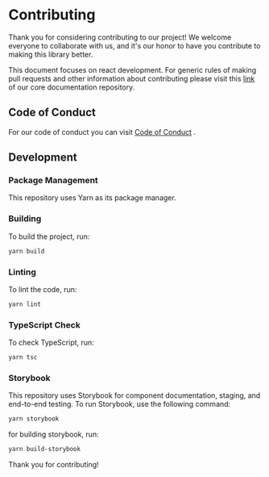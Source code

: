 # Contributing

Thank you for considering contributing to our project! We welcome everyone to collaborate with us, and it's our honor to have you contribute to making this library better.

This document focuses on react development. For generic rules of making pull requests and 
other information about contributing please visit this [link](https://github.com/UI-Library-Lab/documents/blob/main/CONTRIBUTING.md) of our core documentation repository.

## Code of Conduct

For our code of conduct you can visit [Code of Conduct](https://github.com/UI-Library-Lab/documents/blob/main/CODE_OF_CONDUCT.md) .

## Development

### Package Management

This repository uses Yarn as its package manager.

### Building

To build the project, run:

```bash
yarn build
```

### Linting
To lint the code, run:

```bash
yarn lint
```

### TypeScript Check
To check TypeScript, run:

```bash
yarn tsc
```
### Storybook
This repository uses Storybook for component documentation, staging, and end-to-end testing. To run Storybook, use the following command:

```bash
yarn storybook
```

for building storybook, run:

```bash
yarn build-storybook
```

Thank you for contributing!